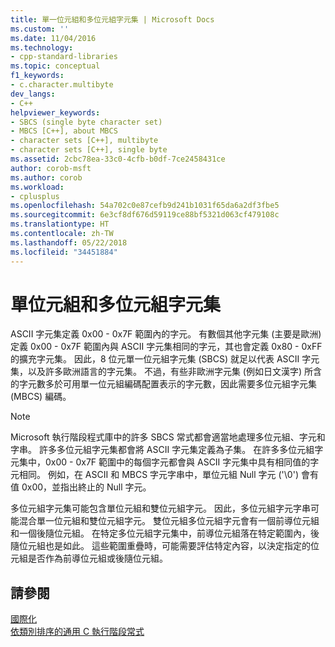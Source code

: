 ```yaml
---
title: 單一位元組和多位元組字元集 | Microsoft Docs
ms.custom: ''
ms.date: 11/04/2016
ms.technology:
- cpp-standard-libraries
ms.topic: conceptual
f1_keywords:
- c.character.multibyte
dev_langs:
- C++
helpviewer_keywords:
- SBCS (single byte character set)
- MBCS [C++], about MBCS
- character sets [C++], multibyte
- character sets [C++], single byte
ms.assetid: 2cbc78ea-33c0-4cfb-b0df-7ce2458431ce
author: corob-msft
ms.author: corob
ms.workload:
- cplusplus
ms.openlocfilehash: 54a702c0e87cefb9d241b1031f65da6a2df3fbe5
ms.sourcegitcommit: 6e3cf8df676d59119ce88bf5321d063cf479108c
ms.translationtype: HT
ms.contentlocale: zh-TW
ms.lasthandoff: 05/22/2018
ms.locfileid: "34451884"
---
```

# <a name="single-byte-and-multibyte-character-sets"></a>單位元組和多位元組字元集

ASCII 字元集定義 0x00 - 0x7F 範圍內的字元。 有數個其他字元集 (主要是歐洲) 定義 0x00 - 0x7F 範圍內與 ASCII 字元集相同的字元，其也會定義 0x80 - 0xFF 的擴充字元集。 因此，8 位元單一位元組字元集 (SBCS) 就足以代表 ASCII 字元集，以及許多歐洲語言的字元集。 不過，有些非歐洲字元集 (例如日文漢字) 所含的字元數多於可用單一位元組編碼配置表示的字元數，因此需要多位元組字元集 (MBCS) 編碼。

> [!NOTE]
> Microsoft 執行階段程式庫中的許多 SBCS 常式都會適當地處理多位元組、字元和字串。 許多多位元組字元集都會將 ASCII 字元集定義為子集。 在許多多位元組字元集中，0x00 - 0x7F 範圍中的每個字元都會與 ASCII 字元集中具有相同值的字元相同。 例如，在 ASCII 和 MBCS 字元字串中，單位元組 Null 字元 ('\0') 會有值 0x00，並指出終止的 Null 字元。

多位元組字元集可能包含單位元組和雙位元組字元。 因此，多位元組字元字串可能混合單一位元組和雙位元組字元。 雙位元組多位元組字元會有一個前導位元組和一個後隨位元組。 在特定多位元組字元集中，前導位元組落在特定範圍內，後隨位元組也是如此。 這些範圍重疊時，可能需要評估特定內容，以決定指定的位元組是否作為前導位元組或後隨位元組。

## <a name="see-also"></a>請參閱

[國際化](../c-runtime-library/internationalization.md)<br/>
[依類別排序的通用 C 執行階段常式](../c-runtime-library/run-time-routines-by-category.md)<br/>
